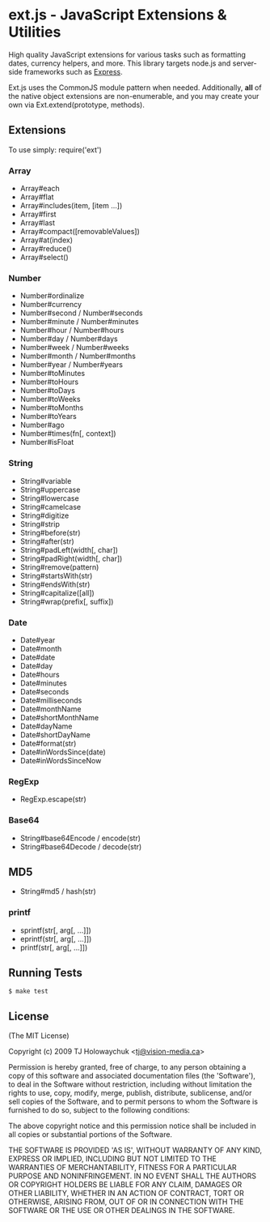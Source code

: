 
# ext.js - JavaScript Extensions &amp; Utilities

High quality JavaScript extensions for various tasks such as
formatting dates, currency helpers, and more. This library targets node.js and
server-side frameworks such as [Express](http://github.com/visionmedia/express).

Ext.js uses the CommonJS module pattern when needed.
Additionally, **all** of the native object extensions are non-enumerable,
and you may create your own via Ext.extend(prototype, methods).

## Extensions

To use simply:
    require('ext')

### Array

  * Array#each
  * Array#flat
  * Array#includes(item, [item ...])
  * Array#first
  * Array#last
  * Array#compact([removableValues])
  * Array#at(index)
  * Array#reduce()
  * Array#select()

### Number

  * Number#ordinalize
  * Number#currency
  * Number#second     / Number#seconds
  * Number#minute     / Number#minutes
  * Number#hour       / Number#hours
  * Number#day        / Number#days
  * Number#week       / Number#weeks
  * Number#month      / Number#months
  * Number#year       / Number#years
  * Number#toMinutes
  * Number#toHours
  * Number#toDays
  * Number#toWeeks
  * Number#toMonths
  * Number#toYears
  * Number#ago
  * Number#times(fn[, context])
  * Number#isFloat

### String

  * String#variable
  * String#uppercase
  * String#lowercase
  * String#camelcase
  * String#digitize
  * String#strip
  * String#before(str)
  * String#after(str)
  * String#padLeft(width[, char])
  * String#padRight(width[, char])
  * String#remove(pattern)
  * String#startsWith(str)
  * String#endsWith(str)
  * String#capitalize([all])
  * String#wrap(prefix[, suffix])

### Date

  * Date#year
  * Date#month
  * Date#date
  * Date#day
  * Date#hours
  * Date#minutes
  * Date#seconds
  * Date#milliseconds
  * Date#monthName
  * Date#shortMonthName
  * Date#dayName
  * Date#shortDayName
  * Date#format(str)
  * Date#inWordsSince(date)
  * Date#inWordsSinceNow

### RegExp

  * RegExp.escape(str)

### Base64

  * String#base64Encode / encode(str)
  * String#base64Decode / decode(str)

## MD5

  * String#md5 / hash(str)

### printf

  * sprintf(str[, arg[, ...]])
  * eprintf(str[, arg[, ...]])
  * printf(str[, arg[, ...]])

## Running Tests

    $ make test

## License

(The MIT License)

Copyright (c) 2009 TJ Holowaychuk &lt;tj@vision-media.ca&gt;

Permission is hereby granted, free of charge, to any person obtaining
a copy of this software and associated documentation files (the
'Software'), to deal in the Software without restriction, including
without limitation the rights to use, copy, modify, merge, publish,
distribute, sublicense, and/or sell copies of the Software, and to
permit persons to whom the Software is furnished to do so, subject to
the following conditions:

The above copyright notice and this permission notice shall be
included in all copies or substantial portions of the Software.

THE SOFTWARE IS PROVIDED 'AS IS', WITHOUT WARRANTY OF ANY KIND,
EXPRESS OR IMPLIED, INCLUDING BUT NOT LIMITED TO THE WARRANTIES OF
MERCHANTABILITY, FITNESS FOR A PARTICULAR PURPOSE AND NONINFRINGEMENT.
IN NO EVENT SHALL THE AUTHORS OR COPYRIGHT HOLDERS BE LIABLE FOR ANY
CLAIM, DAMAGES OR OTHER LIABILITY, WHETHER IN AN ACTION OF CONTRACT,
TORT OR OTHERWISE, ARISING FROM, OUT OF OR IN CONNECTION WITH THE
SOFTWARE OR THE USE OR OTHER DEALINGS IN THE SOFTWARE.


